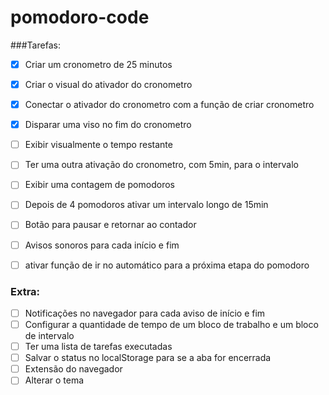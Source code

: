 # pomodoro-code

###Tarefas:

- [x] Criar um cronometro de 25 minutos
- [x] Criar o visual do ativador do cronometro
- [x] Conectar o ativador do cronometro com a função de criar cronometro
- [x] Disparar uma viso no fim do cronometro
- [ ] Exibir visualmente o tempo restante
- [ ] Ter uma outra ativação do cronometro, com 5min, para o intervalo
- [ ] Exibir uma contagem de pomodoros
- [ ] Depois de 4 pomodoros ativar um intervalo longo de 15min
- [ ] Botão para pausar e retornar ao contador
- [ ] Avisos sonoros para cada início e fim
- [ ] ativar função de ir no automático para a próxima etapa do pomodoro


### Extra:

- [ ] Notificações no navegador para cada aviso de início e fim
- [ ] Configurar a quantidade de tempo de um bloco de trabalho e um bloco de intervalo
- [ ] Ter uma lista de tarefas executadas
- [ ] Salvar o status no localStorage para se a aba for encerrada
- [ ] Extensão do navegador
- [ ] Alterar o tema